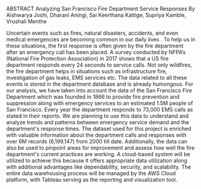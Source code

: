 ABSTRACT
Analyzing San Francisco Fire Department Service Responses
By Aishwarya Joshi, Dharani Aningi, Sai Keerthana Kattige, Supriya Kamble, Vrushali Menthe

Uncertain events such as fires, natural disasters, accidents, and even medical emergencies are becoming common in our daily lives . To help us in these situations, the first response is often given by the fire department after an emergency call has been placed. A survey conducted by NFPA’s (National Fire Protection Association) in 2017 shows that a US fire department responds every 24 seconds to service calls. Not only wildfires, the fire department helps in situations such as infrastructure fire, investigation of gas leaks, EMS services etc. The data related to all these events is stored in the department database and is already humongous. For our analysis, we have taken into account the data of the San Francisco Fire Department which was founded in 1866 to provide fire prevention and suppression along with emergency services to an estimated 1.5M people of San Francisco. Every year the department responds to 73,000 EMS calls as stated in their reports. We are planning to use this data to understand and analyze trends and patterns between emergency service demand and the department's response times. The dataset used for this project is enriched with valuable information about the department calls and responses with over 6M records (6,199,147) from 2000 till date. Additionally, the data can also be used to pinpoint areas for improvement and assess how well the fire department's current practices are working. A cloud-based system will be utilized to achieve this because it offers appropriate data utilization along with additional advantages like dependability, security, and scalability. The entire data warehousing process will be managed by the AWS Cloud platform, with Tableau serving as the reporting and visualization tool.

